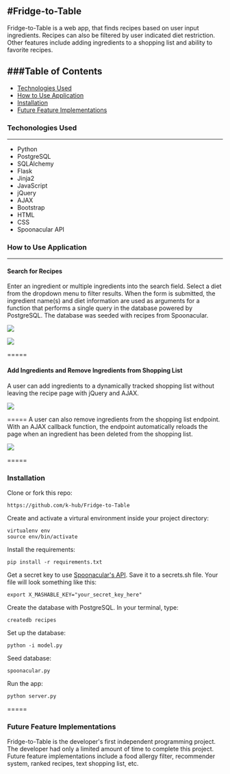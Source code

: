 #Fridge-to-Table
-----

Fridge-to-Table is a web app, that finds recipes based on user input ingredients. Recipes can also be filtered by user indicated diet restriction. Other features include adding ingredients to a shopping list and ability to favorite recipes. 

###Table of Contents
-----
  - [Technologies Used](https://github.com/k-hub/Fridge-to-Table#technologies-used)
  - [How to Use Application](https://github.com/k-hub/Fridge-to-Table#how-to-use-application)
  - [Installation](https://github.com/k-hub/Fridge-to-Table#installation)
  - [Future Feature Implementations](https://github.com/k-hub/Fridge-to-Table#future-feature-implementations)

### Techonologies Used
-----
- Python
- PostgreSQL
- SQLAlchemy
- Flask
- Jinja2
- JavaScript
- jQuery
- AJAX
- Bootstrap
- HTML
- CSS
- Spoonacular API

### How to Use Application
-----
#### Search for Recipes
Enter an ingredient or multiple ingredients into the search field. Select a diet from the dropdown menu to filter results. When the form is submitted, the ingredient name(s) and diet information are used as arguments for a function that performs a single query in the database powered by PostgreSQL. The database was seeded with recipes from Spoonacular.

![](https://cloud.githubusercontent.com/assets/18278342/15878454/e9c92da4-2ccf-11e6-92e0-43909d0ed5d4.png)

![](https://cloud.githubusercontent.com/assets/18278342/15878459/f5fcd13e-2ccf-11e6-851c-852ad0a44b64.png)

=====
#### Add Ingredients and Remove Ingredients from Shopping List
A user can add ingredients to a dynamically tracked shopping list without leaving the recipe page with jQuery and AJAX. 

![](https://cloud.githubusercontent.com/assets/18278342/15878491/32df3650-2cd0-11e6-8d70-119ad7efec69.png)

=====
A user can also remove ingredients from the shopping list endpoint. With an AJAX callback function, the endpoint automatically reloads the page when an ingredient has been deleted from the shopping list.

![](https://cloud.githubusercontent.com/assets/18278342/15878574/d2edde76-2cd0-11e6-9b83-dadbca157659.png)

=====
### Installation
Clone or fork this repo:
```
https://github.com/k-hub/Fridge-to-Table
```
Create and activate a virtural environment inside your project directory:
```
virtualenv env
source env/bin/activate
```
Install the requirements:
```
pip install -r requirements.txt
```
Get a secret key to use [Spoonacular's API](https://spoonacular.com/food-api). Save it to a secrets.sh file. Your file will look something like this:
```
export X_MASHABLE_KEY="your_secret_key_here"
```
Create the database with PostgreSQL. In your terminal, type:
```
createdb recipes
```
Set up the database:
```
python -i model.py
```
Seed database:
```
spoonacular.py
```
Run the app:
```
python server.py
```
=====
### Future Feature Implementations
Fridge-to-Table is the developer's first independent programming project. The developer had only a limited amount of time to complete this project. Future feature implementations include a food allergy filter, recommender system, ranked recipes, text shopping list, etc.
